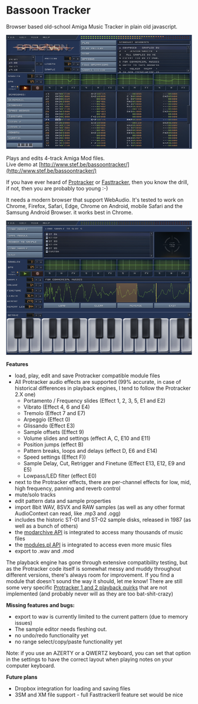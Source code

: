 # Bassoon Tracker

Browser based old-school Amiga Music Tracker in plain old javascript.

![Bassoon Tracker](./skin/screenshot.png?raw=true)

Plays and edits 4-track Amiga Mod files.  
Live demo at [http://www.stef.be/bassoontracker/](http://www.stef.be/bassoontracker/)

If you have ever heard of [Protracker](https://en.wikipedia.org/wiki/Protracker) or [Fasttracker](https://en.wikipedia.org/wiki/FastTracker_2), then you know the drill,   
if not, then you are probably too young :-)

It needs a modern browser that support WebAudio.
It's tested to work on Chrome, Firefox, Safari, Edge, Chrome on Android, mobile Safari and the Samsung Android Browser.
it works best in Chrome.

![Bassoon Tracker](./skin/screenshot2.png?raw=true)

**Features**
- load, play, edit and save Protracker compatible module files  
- All Protracker audio effects are supported (99% accurate, in case of historical differences in playback engines, I tend to follow the Protracker 2.X one)
  - Portamento / Frequency slides (Effect 1, 2, 3, 5, E1 and E2)
  - Vibrato (Effect 4, 6 and E4)
  - Tremolo (Effect 7 and E7)
  - Arpeggio (Effect 0)
  - Glissando (Effect E3)
  - Sample offsets (Effect 9)
  - Volume slides and settings (effect A, C, E10 and E11)
  - Position jumps (effect B)
  - Pattern breaks, loops and delays (effect D, E6 and E14)
  - Speed settings (Effect F))
  - Sample Delay, Cut, Retrigger and Finetune (Effect E13, E12, E9 and E5)
  - Lowpass/LED filter (effect E0)
- next to the Protracker effects, there are per-channel effects for low, mid, high frequency, panning and reverb control
- mute/solo tracks  
- edit pattern data and sample properties  
- import 8bit WAV, 8SVX and RAW samples (as well as any other format AudioContext can read, like .mp3 and .ogg) 
- includes the historic ST-01 and ST-02 sample disks, released in 1987 (as well as a bunch of others)
- the [modarchive API](https://modarchive.org/) is integrated to access many thousands of music files
- the [modules.pl API](http://modules.pl/) is integrated to access even more music files
- export to .wav and .mod

The playback engine has gone through extensive compatibility testing, but as the Protracker code itself is somewhat messy and muddy
throughout different versions, there's always room for improvement.
If you find a module that doesn't sound the way it should, let me know!
There are still some very specific [Protracker 1 and 2 playback quirks](http://www.stef.be/bassoontracker/docs/trackerQuircks.txt) that are not implemented (and probably never will as they are too bat-shit-crazy)

**Missing features and bugs:**
 - export to wav is currently limited to the current pattern (due to memory issues)
 - The sample editor needs fleshing out.
 - no undo/redo functionality yet
 - no range select/copy/paste functionality yet
 
Note: if you use an AZERTY or a QWERTZ keyboard, you can set that option in the settings to have the correct layout when playing notes on your computer keyboard.


**Future plans**
  - Dropbox integration for loading and saving files
  - 3SM and XM file support - full FasttrackerII feature set would be nice
